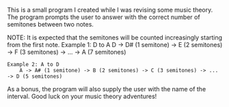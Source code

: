 This is a small program I created while I was revising some music theory.
The program prompts the user to answer with the correct number of semitones between two notes.

NOTE:
It is expected that the semitones will be counted increasingly starting from the first note. 
    Example 1: D to A
        D -> D# (1 semitone) -> E (2 semitones) -> F (3 semitones) -> ... -> A (7 semitones)
    
    Example 2: A to D
        A -> A# (1 semitone) -> B (2 semitones) -> C (3 semitones) -> ... -> D (5 semitones)

As a bonus, the program will also supply the user with the name of the interval.
Good luck on your music theory adventures!